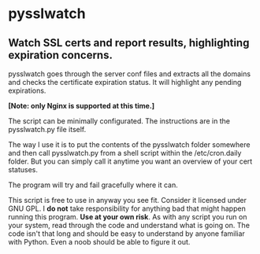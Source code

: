 # pysslwatch

## Watch SSL certs and report results, highlighting expiration concerns.

pysslwatch goes through the server conf files and extracts all the domains
and checks the certificate expiration status. It will highlight any
pending expirations.

**[Note: only Nginx is supported at this time.]**

The script can be minimally configurated. The instructions are in the pysslwatch.py
file itself.

The way I use it is to put the contents of the pysslwatch folder somewhere and then
call pysslwatch.py from a shell script within the /etc/cron.daily folder.  But you
can simply call it anytime you want an overview of your cert statuses.

The program will try and fail gracefully where it can.


This script is free to use in anyway you see fit. Consider it licensed under GNU GPL.
I **do not** take responsibility for anything bad that might happen running this program.
**Use at your own risk**.  As with any script you run on your system, read through the code
and understand what is going on. The code isn't that long and should be easy to understand
by anyone familiar with Python. Even a noob should be able to figure it out.

